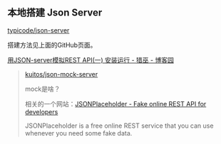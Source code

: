 ## 本地搭建 Json Server



[typicode/json-server](https://github.com/typicode/json-server "typicode/json-server: Get a full fake REST API with zero coding in less than 30 seconds (seriously)")

搭建方法见上面的GitHub页面。



[用JSON-server模拟REST API(一) 安装运行 - 猎巫 - 博客园](http://www.cnblogs.com/lewo/p/mock-json-server-install.html "用JSON-server模拟REST API(一) 安装运行 - 猎巫 - 博客园")



> [kuitos/json-mock-server](https://github.com/kuitos/json-mock-server "kuitos/json-mock-server: json server base on nodejs and rest api,extension of https://github.com/therebelbeta/json-mock &amp; https://github.com/typicode/json-server")
>
> mock是啥？
>
> 
>
> 相关的一个网站：[JSONPlaceholder - Fake online REST API for developers](http://jsonplaceholder.typicode.com/ "JSONPlaceholder - Fake online REST API for developers")
>
> JSONPlaceholder is a free online REST service that you can use whenever you need some fake data.











